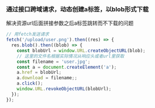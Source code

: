 ### 通过接口跨域请求，动态创建a标签，以blob形式下载

解决资源url后面拼接参数之后a标签跳转而不下载的问题

```js
// 用fetch发送请求
fetch('/upload/user.png').then((res) => {
  res.blob().then((blob) => {
    const blobUrl = window.URL.createObjectURL(blob);
    // 这里的文件名根据实际情况从响应头或者url里获取
    const filename = 'user.jpg';
    const a = document.createElement('a');
    a.href = blobUrl;
    a.download = filename;;
    a.click();
    window.URL.revokeObjectURL(blobUrl);
  });
});
```